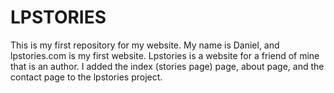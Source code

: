 # LPSTORIES
This is my first repository for my website.
My name is Daniel, and lpstories.com is my first website. Lpstories is a website for a friend of mine that is an author.
I added the index (stories page) page, about page, and the contact page to the lpstories project. 
